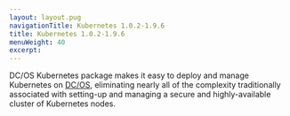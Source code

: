 ```yaml
---
layout: layout.pug
navigationTitle: Kubernetes 1.0.2-1.9.6
title: Kubernetes 1.0.2-1.9.6
menuWeight: 40
excerpt:
---
```


<!-- This source repo for this topic is https://github.com/mesosphere/dcos-kubernetes -->


DC/OS Kubernetes package makes it easy to deploy and manage Kubernetes on [DC/OS](https://mesosphere.com/product/), eliminating nearly all of the complexity traditionally associated with setting-up and managing a secure and highly-available cluster of Kubernetes nodes.
